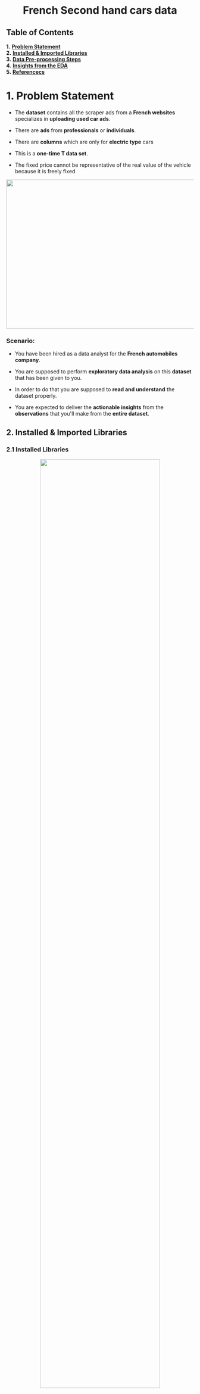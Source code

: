 
# <center>**French Second hand cars data**</center>

## **Table of Contents**

**1.**  [**Problem Statement**](#Section1)<br>
**2.**  [**Installed & Imported Libraries**](#Section2)<br>
**3.**  [**Data Pre-processing Steps**](#Section3)<br>
**4.**  [**Insights from the EDA**](#Section4)<br>
**5.**  [**Referencecs**](#Section5)


<a  id=section1></a>

# **1. Problem Statement**



- The **dataset** contains all the scraper ads from a **French websites** specializes in **uploading used car ads**.

  

- There are **ads** from **professionals** or **individuals**.

  

- There are **columns** which are only for **electric type** cars

  

- This is a **one-time T data set**.

  

- The fixed price cannot be representative of the real value of the vehicle because it is freely fixed

  
  

<center>

<img  src="https://c1.wallpaperflare.com/preview/185/408/881/car-french-citroen-classic.jpg"  width="800"  height="400">

</center>

  

### **Scenario:**

  

- You have been hired as a data analyst for the **French automobiles company**.

  

- You are supposed to perform **exploratory data analysis** on this **dataset** that has been given to you.

  

- In order to do that you are supposed to **read and understand** the dataset properly.

  

- You are expected to deliver the **actionable insights** from the **observations** that you'll make from the **entire dataset**.
## **2. Installed & Imported Libraries**

<a  name = Section31></a>

### **2.1 Installed Libraries**
<center><img  src="https://www.itronixsolutions.com/wp-content/uploads/2019/11/datascience.gif"  width=80%></center>

- For starters, we installed the `pandas_profiling` library which gives a quick, general overview of the dataset.
- Additionally, we have installed the `datascience` library that is required by pandas profiling library.

<a  name = Section32></a>

### **2.2 Imported Libraries**

The following libraries have been imported in the notebook:
<center><img  src="https://cdn.analyticsvidhya.com/wp-content/uploads/2020/11/Untitled-design24.png"  width=80%></center>

- **Pandas**: Importing for panel data analysis
- **Pandas Profiling**: To perform data profiling
- **Numpy**: For numerical python operations
- **Matplotlib (Pyplot)**: A popular plotting library used along with pandas
- **Seaborn**: A library, built on matplotlib, to create beautiful plots
- **Plotly**: To create interactive graphs


<a  name = Section4></a>

## **3. Data Pre-processing Steps**

<a  name = Section41></a>

<center><img  src="https://thethinkcloud.co/wp-content/uploads/2020/07/data-presentation.gif"  width=80%></center>


### **3.1 Dataset Description**:

<center>


- We have **918 samples** and for each of sample **12 different** properties are recorded.
 
| **Column Name** | **Description** |
| :------------: |:------------|
| publishedsince | date of first publication of the advertisement|
| carmodel | contains the make and model name of the car |
| price | price of the car |
| année | year of first registration |
| miseencirculation | date of first registration |
| contrôletechnique |the car requires a technical check |
| kilométragecompteur |Number of km the car has on the odometer |
| énergie |Car energy|
| boîtedevitesse |Gearbox type|
| couleurextérieure |Outside car color|
| nombredeportes |Car's number of door|
| nombredeplaces |Car's number of seats|
| garantie |How long the car is guaranted|
| premièremain(déclaratif) | Is the car first hand |
| nombredepropriétaires | number of previous owners |
| puissancefiscale | french metric of car power |
| puissancedin | car power |
| crit'air | french metric to assess assess pollution 1 good, 4 bad 
| émissionsdeco2 | CO2 emission |
| consommationmixte | Energy consumption per 100km |
| normeeuro | euro norm |
| options | An array of options availaible with the car |
| departement | french district |
| id | id of the add in the scraped website |
| waranty | warranty in months |
| vendeur | is the seller a professional one or an individual |
| vérifié&garanti | Energy consumption per 100km |
| rechargeable | only for electric car, is the car rechargeable |
| autonomiebatterie | autonomy of the battery |
| capacitébatterie | size of the battery |
| conso.batterie | battery consumption |
| couleurintérieure | Inside color of the car |
| puissancemoteur | power of electric engine |
| primeàlaconversion | eligibility to French government welfare |
| garantieconstructeur | is the car still under maker waranty |
| provenance | where the car come from |
| prixinclutlabatterie | is the price includes the battery |
| voltagebatterie | number of volts of the battery |
| ntensitébatterie | power of the battery |
| prixinclutlabatterie |is the price includes the battery |

### **Observations:**


- The average of all the records recorded for the feature **année** is recorded to be **2018**.

  

- The measures on an average differ at a rate of **4.91** from the mean of année.

  

- The average of all the records recorded for the feature **nombredeportes** is recorded to be **4.56** .

  

- The measures on an average differ at a rate of **0.94** from the mean of **nombredeportes.**

  

- The average of all the records recorded for the feature **nombredeplaces** is recorded to be **4.75** .

  

- The measures on an average differ at a rate of **0.877** from the mean of **nombredeplaces.**

  

- The average of all the records recorded for the feature **nombredepropriétaires** is recorded to be **1.5** .

- The measures on an average differ at a rate of **0.9** from the mean of **nombredepropriétaires.**

  

- The average of all the records recorded for the feature **crit'air** is recorded to be **1.5** .

### **3.2 Data Cleaning**

- In this section, we performed the **cleaning** operations on the data using information from the previous section.

- We saw there are **too many missing values** in the data.

- As we can see most of the datapoints from **vérifié&garanti** to **prixinclutlabatterie.1** are missing, we will simply **drop them**.

- We will also drop those features who have a **missing value % greater than 50%**.

- Hence, we will drop **nombredepropriétaires** as well.

- For the rest of the features we **treated** them  with **mean** and **mode replacement** for **numerical** and **categorical variables** respectively.

- We saw there were **no duplicate datapoints recorded** in the dataset(s).

<a name=Section5></a>
## **4. Insights from the EDA**

<center><img  src="https://www.grazitti.com/assets/2020/02/Analytics_amp_Data_Science.gif"></center>

- The data was **successfully studied** and hence, the **insights** were **marked down** in order to make proper **business decisions**.

  

- There are too many outliers in the **price** column and it is sensetive to outliers as well.

  

- **price** shows us a **right skewed distribution**.

  

- We can use **log transformation or box-cox transformation** to treat the **outliers**.

  

- There are too many outliers in the **annee** column and it is sensetive to outliers as well.

  

- **annee**shows us a **left skewed distribution**.

  

- We can use **log transformation or box-cox transformation** to treat the **outliers**

  

- We can see that the highest distribution is recorded in between the range of **10,000 to 20,000 in euros**.

  

- The highest **frequency count** recorded is **800**.

  

- This means that cars with price range **10,000 to 20,000 in euros** have the **highest count recorded.**

  

- The car model **PEUGEOT 3008 (2E GEN)** has the hishest counts recorded.

  

- The car model **HYUNDAI SANTA FE 4** has the **lowest counts recorded.**

  

- The modelname **PEUGEOT** has the **highest counts recorded.**

  

- The highest cars recorded are from the year **2019**.

  

- **Dissel type** of **car engines** are recorded with the **most number of records.**

  

- **blanc colours** are recorded with the **most number of records.**

  

- **7 seater cars** are having the **highest records in the dataset.**

  

- **1926 number of cars** are recorded with **5 doors** having the **most number of records.**

  

- **Door number** has the highest correlation with the **seat numbers.**

- For the dealers it is advised that they should buy and sell cars keeping the budget range in between **10K to 20K** euros.

  

- This is because the **demand for this price range** in between the consumers are **highest.**

  

- Apart from that they should keep in mind that the year of registration **should not be less than 2019.**

  

- This is because for **most of the 2nd hand cars**, most of the consumers demand **year of registration to be 2019.**

  

- They should more try to onboard **dissel type** of **car engines** as this type has the **highest demand.**

  

- Going with **7 seater cars** is a **good choice** but one needs to keep in mind with the **budget** and **the year of registration.**

<a name=Section5></a>
## **5. References**

- **Dataset Link:**  
You can get dataset by clicking [here](https://www.kaggle.com/spicemix/french-second-hand-car/code).
